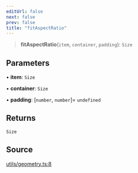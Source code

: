 ```yaml
---
editUrl: false
next: false
prev: false
title: "fitAspectRatio"
---
```


> **fitAspectRatio**(`item`, `container`, `padding`): `Size`

## Parameters

• **item**: `Size`

• **container**: `Size`

• **padding**: [`number`, `number`]= `undefined`

## Returns

`Size`

## Source

[utils/geometry.ts:8](https://github.com/nodenogg-in/alpha-p2p/blob/abd15ac8ea05df755d6048ca2d2de6e86911127a/packages/infinitykit/src/utils/geometry.ts#L8)
